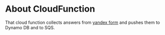 # About CloudFunction

That cloud function collects answers from [yandex form](https://forms.yandex.ru/cloud/645a8bc5f47e7354778342d8/) and pushes them to Dynamo DB and to SQS.